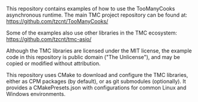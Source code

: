 This repository contains examples of how to use the TooManyCooks asynchronous runtime. The main TMC project repository can be found at:
https://github.com/tzcnt/TooManyCooks/

Some of the examples also use other libraries in the TMC ecosystem:
https://github.com/tzcnt/tmc-asio/

Although the TMC libraries are licensed under the MIT license, the example code in this repository is public domain ("The Unlicense"), and may be copied or modified without attribution.

This repository uses CMake to download and configure the TMC libraries, either as CPM packages (by default), or as git submodules (optionally). It provides a CMakePresets.json with configurations for common Linux and Windows environments.
